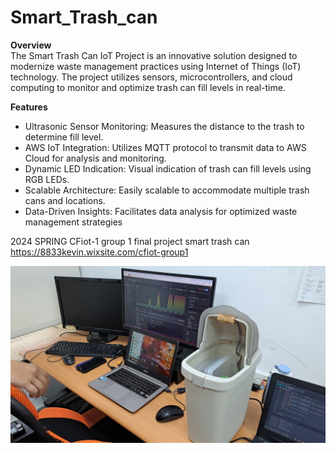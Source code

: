 # Smart_Trash_can
**Overview**  
The Smart Trash Can IoT Project is an innovative solution designed to modernize waste management practices using Internet of Things (IoT) technology. The project utilizes sensors, microcontrollers, and cloud computing to monitor and optimize trash can fill levels in real-time.  

**Features**  
  - Ultrasonic Sensor Monitoring: Measures the distance to the trash to determine fill level.  
  - AWS IoT Integration: Utilizes MQTT protocol to transmit data to AWS Cloud for analysis and monitoring.  
  - Dynamic LED Indication: Visual indication of trash can fill levels using RGB LEDs.  
  - Scalable Architecture: Easily scalable to accommodate multiple trash cans and locations.  
  - Data-Driven Insights: Facilitates data analysis for optimized waste management strategies  

2024 SPRING CFiot-1 group 1 final project smart trash can
https://8833kevin.wixsite.com/cfiot-group1

![image](https://github.com/CFIoTteam1/Smart_Trash_can/blob/main/LINE_ALBUM_2024531_240531_1.jpg)


